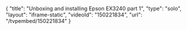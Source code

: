 {
    "title": "Unboxing and installing Epson EX3240 part 1",
    "type": "solo",
    "layout": "iframe-static",
    "videoId": "150221834",
    "url": "\/tvpembed\/150221834"
}